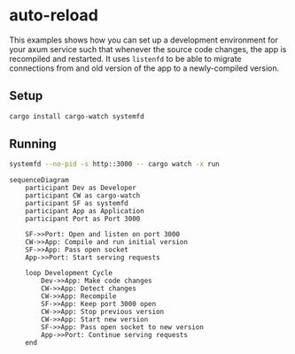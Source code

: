 # auto-reload

This examples shows how you can set up a development environment for your axum
service such that whenever the source code changes, the app is recompiled and
restarted. It uses `listenfd` to be able to migrate connections from and old
version of the app to a newly-compiled version.

## Setup

```sh
cargo install cargo-watch systemfd
```

## Running

```sh
systemfd --no-pid -s http::3000 -- cargo watch -x run
```

```mermaid
sequenceDiagram
    participant Dev as Developer
    participant CW as cargo-watch
    participant SF as systemfd
    participant App as Application
    participant Port as Port 3000

    SF->>Port: Open and listen on port 3000
    CW->>App: Compile and run initial version
    SF->>App: Pass open socket
    App->>Port: Start serving requests

    loop Development Cycle
        Dev->>App: Make code changes
        CW->>App: Detect changes
        CW->>App: Recompile
        SF->>App: Keep port 3000 open
        CW->>App: Stop previous version
        CW->>App: Start new version
        SF->>App: Pass open socket to new version
        App->>Port: Continue serving requests
    end

```
